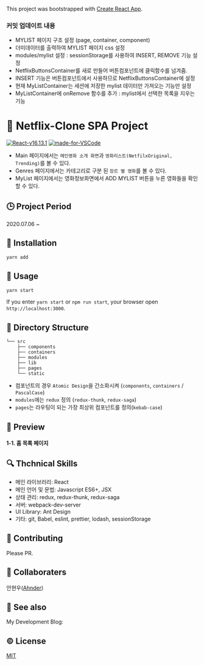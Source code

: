 This project was bootstrapped with [Create React App](https://github.com/facebook/create-react-app).

### 커밋 업데이트 내용

- MYLIST 페이지 구조 설정 (page, container, component) <br />
- 더미데이터를 출력하여 MYLIST 페이지 css 설정 <br />
- modules/mylist 설정 : sessionStorage를 사용하여 INSERT, REMOVE 기능 설정 <br />
- NetflixButtonsContainer를 새로 만들어 버튼컴포넌트에 클릭함수를 넘겨줌. <br />
- INSERT 기능은 버튼컴포넌트에서 사용하므로 NetflixButtonsContainer에 설정 <br />
- 현재 MyListContainer는 세션에 저장한 mylist 데이터만 가져오는 기능만 설정 <br />
- MyListContainer에 onRemove 함수를 추가 : mylist에서 선택한 목록을 지우는 기능 <br />

# :open_book: Netflix-Clone SPA Project

[![React-v16.13.1](https://img.shields.io/badge/React-v16.12.0-61DAFB.svg?logo=react)](https://reactjs.org/)
[![made-for-VSCode](https://img.shields.io/badge/Made%20for-VSCode-007ACC.svg)](https://code.visualstudio.com/)

- Main 페이지에서는 `메인영화 소개 화면`과 `영화리스트(NetfilxOriginal, Trending)`를 볼 수 있다. <br />
- Genres 페이지에서는 카테고리로 구분 된 `장르 별 영화`를 볼 수 있다. <br />
- MyList 페이지에서는 영화정보화면에서 ADD MYLIST 버튼을 누른 영화들을 확인 할 수 있다. <br />

## :clock3: Project Period

2020.07.06 ~

## :hammer: Installation

```javascript
yarn add
```

## :bell: Usage

```javascript
yarn start
```

If you enter `yarn start` or `npm run start`, your browser open `http://localhost:3000`.

## :mag_right: Directory Structure

```
└── src
    ├── components
    ├── containers
    ├── modules
    ├── lib
    ├── pages
    └── static
```

- 컴포넌트의 경우 `Atomic Design`을 간소화시켜 (`components`, `containers` / `PascalCase`)
- `modules`에는 `redux` 정의 (`redux-thunk`, `redux-saga`)
- `pages`는 라우팅이 되는 가장 최상위 컴포넌트를 정의(`kebab-case`)

## :penguin: Preview

#### 1-1. 홈 목록 페이지

## :mag: Thchnical Skills

- 메인 라이브러리: React
- 메인 언어 및 문법: Javascript ES6+, JSX
- 상태 관리: redux, redux-thunk, redux-saga
- 서버: webpack-dev-server
- UI Library: Ant Design
- 기타: git, Babel, eslint, prettier, lodash, sessionStorage

## :pray: Contributing

Please PR.

## :trident: Collaboraters

안현우([Ahnder](https://github.com/Ahnder))

## :eyes: See also

My Development Blog:

## :copyright: License

[MIT](LICENSE)
